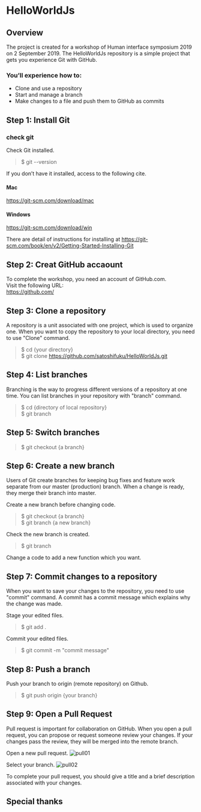 # HelloWorldJs

## Overview
The project is created for a workshop of Human interface symposium 2019 on 2 September 2019.
The HelloWorldJs repository is a simple project that gets you experience Git with GitHub.


### You’ll experience how to:

- Clone and use a repository  
- Start and manage a branch  
- Make changes to a file and push them to GitHub as commits  

## Step 1: Install Git

### check git

Check Git installed.

> $ git --version

If you don’t have it installed, access to the following cite.

#### Mac
https://git-scm.com/download/mac

#### Windows
https://git-scm.com/download/win


There are detail of instructions for installing at https://git-scm.com/book/en/v2/Getting-Started-Installing-Git


## Step 2: Creat GitHub accaount 

To complete the workshop, you need an account of GitHub.com.   
Visit the following URL:  
https://github.com/

## Step 3: Clone a repository 
A repository is a unit associated with one project, which is used to organize one.
When you want to copy the repository to your local directory, you need to use "Clone" command.

> $ cd {your directory}  
> $ git clone https://github.com/satoshifuku/HelloWorldJs.git

## Step 4: List branches 

Branching is the way to progress different versions of a repository at one time.
You can list branches in your repository with "branch" command.

> $ cd {directory of local repository}  
> $ git branch 

## Step 5: Switch branches

> $ git checkout {a branch}

## Step 6: Create a new branch

Users of Git create branches for keeping bug fixes and feature work separate from our master (production) branch. 
When a change is ready, they merge their branch into master.

Create a new branch before changing code.

> $ git checkout {a branch}  
> $ git branch {a new branch}

Check the new branch is created.
> $ git branch

Change a code to add a new function which you want.

## Step 7: Commit changes to a repository

When you want to save your changes to the repository, you need to use "commit" command.
A commit has a commit message which explains why the change was made. 

Stage your edited files.
> $ git add .

Commit your edited files.
> $ git commit -m "commit message"


## Step 8: Push a branch

Push your branch to origin (remote repository) on Github.
> $ git push origin {your branch}

## Step 9: Open a Pull Request

Pull request is important for collaboration on GitHub.
When you open a pull request, you can propose or request someone review your changes.
If your changes pass the review, they will be merged into the remote branch.

Open a new pull request.
![pull01](https://user-images.githubusercontent.com/8034356/64072119-6fa12980-ccc4-11e9-9221-2e0adebceec9.png)

Select your branch.
![pull02](https://user-images.githubusercontent.com/8034356/64072192-a297ed00-ccc5-11e9-9eab-aeea42c9068f.png)

To complete your pull request, you should give a title and a brief description associated with your changes.


## Special thanks